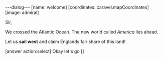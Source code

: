 ---dialog---
[name: welcome]
[coordinates: caravel.mapCoordinates]
[image: admiral]

Sir,

We crossed the Atlantic Ocean.
  The new world called *America* lies ahead.

Let us **sail west** and claim Englands fair share of this land!

[answer action:select] Okay let's go []
